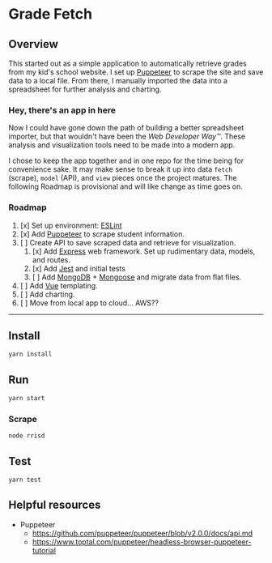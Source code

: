 # Grade Fetch

## Overview

This started out as a simple application to automatically retrieve grades from my kid's school website. I set up [Puppeteer](https://pptr.dev/) to scrape the site and save data to a local file. From there, I manually imported the data into a spreadsheet for further analysis and charting.

### Hey, there's an app in here

Now I could have gone down the path of building a better spreadsheet importer, but that wouldn't have been the *Web Developer Way™*. These analysis and visualization tools need to be made into a modern app.

I chose to keep the app together and in one repo for the time being for convenience sake. It may make sense to break it up into data `fetch` (scrape), `model` (API), and `view` pieces once the project matures. The following Roadmap is provisional and will like change as time goes on.

### Roadmap

1. [x] Set up environment: [ESLint](https://eslint.org)
2. [x] Add [Puppeteer](https://pptr.dev/) to scrape student information.
3. [ ] Create API to save scraped data and retrieve for visualization.
   1. [x] Add [Express](https://expressjs.com) web framework. Set up rudimentary data, models, and routes.
   2. [x] Add [Jest](https://jestjs.io) and initial tests
   3. [ ] Add [MongoDB](https://mongodb.com) + [Mongoose](https://) and migrate data from flat files.
4. [ ] Add [Vue](https://nuxtjs.org) templating.
5. [ ] Add charting.
6. [ ] Move from local app to cloud... AWS??

---

## Install

```sh
yarn install
```

## Run

```sh
yarn start
```

### Scrape

```sh
node rrisd
```

## Test

```sh
yarn test
```

## Helpful resources

* Puppeteer
  * https://github.com/puppeteer/puppeteer/blob/v2.0.0/docs/api.md
  * https://www.toptal.com/puppeteer/headless-browser-puppeteer-tutorial
